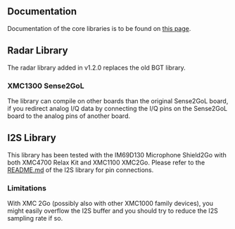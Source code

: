 ## Documentation
Documentation of the core libraries is to be found on [this page](https://github.com/Infineon/InfineonDoxyGenerator).

## Radar Library

The radar library added in v1.2.0 replaces the old BGT library. 
### XMC1300 Sense2GoL
The library can compile on other boards than the original Sense2GoL board, if you redirect analog I/Q data by connecting the I/Q pins on the Sense2GoL board to the analog pins of another board.

## I2S Library

This library has been tested with the IM69D130 Microphone Shield2Go with both XMC4700 Relax Kit and XMC1100 XMC2Go. Please refer to the [README.md](https://github.com/Infineon/XMC-for-Arduino/blob/master/arm/libraries/I2S/README.md) of the I2S library for pin connections.

### Limitations
With XMC 2Go (possibly also with other XMC1000 family devices), you might easily overflow the I2S buffer and you should try to reduce the I2S sampling rate if so.

